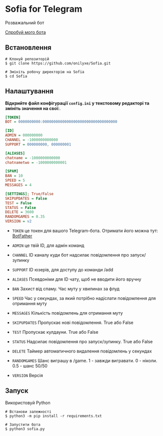 # Sofia for Telegram
Розважальний бот

[Спробуй мого бота](https://t.me/sofiarolbot)

Встановлення
------------
```shell
# Клонуй репозиторій
$ git clone https://github.com/onilyxe/Sofia.git

# Змініть робочу директорію на Sofia
$ cd Sofia
```

Налаштування
------------
**Відкрийте файл конфігурації `config.ini` у текстовому редакторі та змініть значення на свої:**.
```ini
[TOKEN]
BOT = 0000000000:0000000000000000000000000000000000

[ID]
ADMIN = 000000000
CHANNEL = -1000000000000
SUPPORT = 000000000, 000000001

[ALIASES]
chatname = -1000000000000
chatnametwo = -1000000000001

[SPAM]
BAN = 10
SPEED = 5
MESSAGES = 4

[SETTINGS]; True/False
SKIPUPDATES = False
TEST = False
STATUS = False
DELETE = 3600
RANDOMGAMES = 0.35
VERSION = v2
```
* `TOKEN` це токен для вашого Telegram-бота. Отримати його можна тут: [BotFather](https://t.me/BotFather)
* `ADMIN` це твій ID, для адмін команд
* `CHANNEL` ID каналу куди бот надсилає повідомлення про запуск/зупинку
* `SUPPORT` ID юзерів, для доступу до команди /add
* `ALIASES` Псевдоніми для ID чату, щоб не вводити його вручну
* `BAN` Захист від спаму. Час муту у хвилинах за флуд
* `SPEED` Час у секундах, за який потрібно надіслати повідомлення для отримання муту
* `MESSAGES` Кількість повідомлень для отримання муту

* `SKIPUPDATES` Пропускає нові повідомлення. True або False
* `TEST` Пропускає кулдауни. True або False
* `STATUS` Надсилає повідомлення про запуск/зупинку. True або False
* `DELETE` Таймер автоматичного видалення повідомлень у секундах
* `RANDOMGAMES` Шанс виграшу в /game. 1 - завжди вигравати. 0 - ніколи. 0.5 - шанс 50/50
* `VERSION` Версія

Запуск
------------
Використовуй Python
```shell
# Встанови залежності
$ python3 -m pip install -r requirements.txt

# Запустити бота
$ python3 sofia.py
```